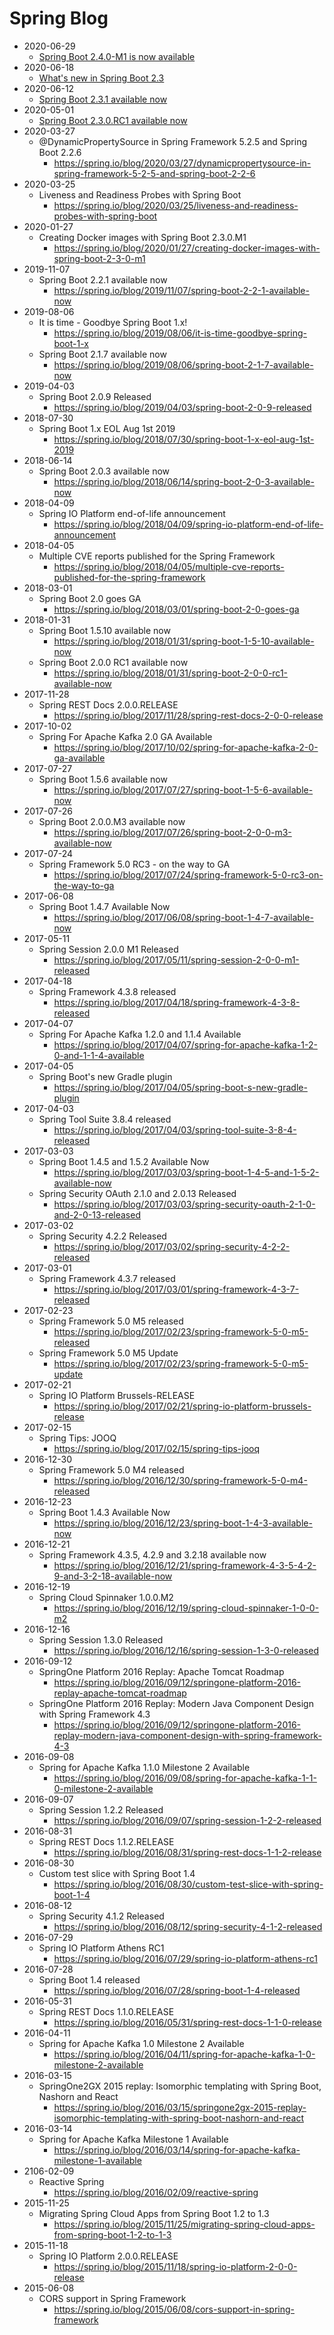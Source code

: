 # Spring Blog
* 2020-06-29
  * [Spring Boot 2.4.0-M1 is now available](https://spring.io/blog/2020/06/29/spring-boot-2-4-0-m1-is-now-available)
* 2020-06-18
  * [What's new in Spring Boot 2.3](https://spring.io/blog/2020/06/18/what-s-new-in-spring-boot-2-3)
* 2020-06-12
  * [Spring Boot 2.3.1 available now](https://spring.io/blog/2020/06/12/spring-boot-2-3-1-available-now)
* 2020-05-01
  * [Spring Boot 2.3.0.RC1 available now](https://spring.io/blog/2020/05/01/spring-boot-2-3-0-rc1-available-now)
* 2020-03-27
  * @DynamicPropertySource in Spring Framework 5.2.5 and Spring Boot 2.2.6
    * https://spring.io/blog/2020/03/27/dynamicpropertysource-in-spring-framework-5-2-5-and-spring-boot-2-2-6
* 2020-03-25
  * Liveness and Readiness Probes with Spring Boot
    * https://spring.io/blog/2020/03/25/liveness-and-readiness-probes-with-spring-boot
* 2020-01-27
  * Creating Docker images with Spring Boot 2.3.0.M1
    * https://spring.io/blog/2020/01/27/creating-docker-images-with-spring-boot-2-3-0-m1
* 2019-11-07
  * Spring Boot 2.2.1 available now
    * https://spring.io/blog/2019/11/07/spring-boot-2-2-1-available-now
* 2019-08-06
  * It is time - Goodbye Spring Boot 1.x!
    * https://spring.io/blog/2019/08/06/it-is-time-goodbye-spring-boot-1-x
  * Spring Boot 2.1.7 available now
    * https://spring.io/blog/2019/08/06/spring-boot-2-1-7-available-now
* 2019-04-03
  * Spring Boot 2.0.9 Released
    * https://spring.io/blog/2019/04/03/spring-boot-2-0-9-released
* 2018-07-30
  * Spring Boot 1.x EOL Aug 1st 2019
    * https://spring.io/blog/2018/07/30/spring-boot-1-x-eol-aug-1st-2019
* 2018-06-14
  * Spring Boot 2.0.3 available now
    * https://spring.io/blog/2018/06/14/spring-boot-2-0-3-available-now
* 2018-04-09
  * Spring IO Platform end-of-life announcement
    * https://spring.io/blog/2018/04/09/spring-io-platform-end-of-life-announcement
* 2018-04-05
  * Multiple CVE reports published for the Spring Framework
    * https://spring.io/blog/2018/04/05/multiple-cve-reports-published-for-the-spring-framework
* 2018-03-01
  * Spring Boot 2.0 goes GA
    * https://spring.io/blog/2018/03/01/spring-boot-2-0-goes-ga
* 2018-01-31
  * Spring Boot 1.5.10 available now
    * https://spring.io/blog/2018/01/31/spring-boot-1-5-10-available-now
  * Spring Boot 2.0.0 RC1 available now
    * https://spring.io/blog/2018/01/31/spring-boot-2-0-0-rc1-available-now
* 2017-11-28
  * Spring REST Docs 2.0.0.RELEASE
    * https://spring.io/blog/2017/11/28/spring-rest-docs-2-0-0-release
* 2017-10-02
  * Spring For Apache Kafka 2.0 GA Available
    * https://spring.io/blog/2017/10/02/spring-for-apache-kafka-2-0-ga-available
* 2017-07-27
  * Spring Boot 1.5.6 available now
    * https://spring.io/blog/2017/07/27/spring-boot-1-5-6-available-now
* 2017-07-26
  * Spring Boot 2.0.0.M3 available now
    * https://spring.io/blog/2017/07/26/spring-boot-2-0-0-m3-available-now
* 2017-07-24
  * Spring Framework 5.0 RC3 - on the way to GA
    * https://spring.io/blog/2017/07/24/spring-framework-5-0-rc3-on-the-way-to-ga
* 2017-06-08
  * Spring Boot 1.4.7 Available Now
    * https://spring.io/blog/2017/06/08/spring-boot-1-4-7-available-now
* 2017-05-11
  * Spring Session 2.0.0 M1 Released
    * https://spring.io/blog/2017/05/11/spring-session-2-0-0-m1-released
* 2017-04-18
  * Spring Framework 4.3.8 released
     * https://spring.io/blog/2017/04/18/spring-framework-4-3-8-released
* 2017-04-07
  * Spring For Apache Kafka 1.2.0 and 1.1.4 Available
     * https://spring.io/blog/2017/04/07/spring-for-apache-kafka-1-2-0-and-1-1-4-available
* 2017-04-05
  * Spring Boot's new Gradle plugin
    * https://spring.io/blog/2017/04/05/spring-boot-s-new-gradle-plugin
* 2017-04-03
  * Spring Tool Suite 3.8.4 released
     * https://spring.io/blog/2017/04/03/spring-tool-suite-3-8-4-released
* 2017-03-03
  * Spring Boot 1.4.5 and 1.5.2 Available Now
    * https://spring.io/blog/2017/03/03/spring-boot-1-4-5-and-1-5-2-available-now
  * Spring Security OAuth 2.1.0 and 2.0.13 Released
    * https://spring.io/blog/2017/03/03/spring-security-oauth-2-1-0-and-2-0-13-released
* 2017-03-02
  * Spring Security 4.2.2 Released
    * https://spring.io/blog/2017/03/02/spring-security-4-2-2-released
* 2017-03-01
  * Spring Framework 4.3.7 released
    * https://spring.io/blog/2017/03/01/spring-framework-4-3-7-released
* 2017-02-23
  * Spring Framework 5.0 M5 released
    * https://spring.io/blog/2017/02/23/spring-framework-5-0-m5-released
  * Spring Framework 5.0 M5 Update
    * https://spring.io/blog/2017/02/23/spring-framework-5-0-m5-update
* 2017-02-21
  * Spring IO Platform Brussels-RELEASE
    * https://spring.io/blog/2017/02/21/spring-io-platform-brussels-release
* 2017-02-15
  * Spring Tips: JOOQ
    * https://spring.io/blog/2017/02/15/spring-tips-jooq
* 2016-12-30
  * Spring Framework 5.0 M4 released
    * https://spring.io/blog/2016/12/30/spring-framework-5-0-m4-released
* 2016-12-23
  * Spring Boot 1.4.3 Available Now
    * https://spring.io/blog/2016/12/23/spring-boot-1-4-3-available-now
* 2016-12-21
  * Spring Framework 4.3.5, 4.2.9 and 3.2.18 available now
    * https://spring.io/blog/2016/12/21/spring-framework-4-3-5-4-2-9-and-3-2-18-available-now
* 2016-12-19
  * Spring Cloud Spinnaker 1.0.0.M2
    * https://spring.io/blog/2016/12/19/spring-cloud-spinnaker-1-0-0-m2
* 2016-12-16
  * Spring Session 1.3.0 Released
    * https://spring.io/blog/2016/12/16/spring-session-1-3-0-released
* 2016-09-12
  * SpringOne Platform 2016 Replay: Apache Tomcat Roadmap
    * https://spring.io/blog/2016/09/12/springone-platform-2016-replay-apache-tomcat-roadmap
  * SpringOne Platform 2016 Replay: Modern Java Component Design with Spring Framework 4.3
    * https://spring.io/blog/2016/09/12/springone-platform-2016-replay-modern-java-component-design-with-spring-framework-4-3
* 2016-09-08
  * Spring for Apache Kafka 1.1.0 Milestone 2 Available
    * https://spring.io/blog/2016/09/08/spring-for-apache-kafka-1-1-0-milestone-2-available
* 2016-09-07
  * Spring Session 1.2.2 Released
    * https://spring.io/blog/2016/09/07/spring-session-1-2-2-released
* 2016-08-31
  * Spring REST Docs 1.1.2.RELEASE
    * https://spring.io/blog/2016/08/31/spring-rest-docs-1-1-2-release
* 2016-08-30
  * Custom test slice with Spring Boot 1.4
    * https://spring.io/blog/2016/08/30/custom-test-slice-with-spring-boot-1-4
* 2016-08-12
  * Spring Security 4.1.2 Released
    * https://spring.io/blog/2016/08/12/spring-security-4-1-2-released
* 2016-07-29
  * Spring IO Platform Athens RC1
    * https://spring.io/blog/2016/07/29/spring-io-platform-athens-rc1
* 2016-07-28
  * Spring Boot 1.4 released
    * https://spring.io/blog/2016/07/28/spring-boot-1-4-released
* 2016-05-31
  * Spring REST Docs 1.1.0.RELEASE
    * https://spring.io/blog/2016/05/31/spring-rest-docs-1-1-0-release
* 2016-04-11
  * Spring for Apache Kafka 1.0 Milestone 2 Available
    * https://spring.io/blog/2016/04/11/spring-for-apache-kafka-1-0-milestone-2-available
* 2016-03-15
  * SpringOne2GX 2015 replay: Isomorphic templating with Spring Boot, Nashorn and React
    * https://spring.io/blog/2016/03/15/springone2gx-2015-replay-isomorphic-templating-with-spring-boot-nashorn-and-react
* 2016-03-14
  * Spring for Apache Kafka Milestone 1 Available
    * https://spring.io/blog/2016/03/14/spring-for-apache-kafka-milestone-1-available
* 2106-02-09
  * Reactive Spring
    * https://spring.io/blog/2016/02/09/reactive-spring
* 2015-11-25
  * Migrating Spring Cloud Apps from Spring Boot 1.2 to 1.3
    * https://spring.io/blog/2015/11/25/migrating-spring-cloud-apps-from-spring-boot-1-2-to-1-3
* 2015-11-18
  * Spring IO Platform 2.0.0.RELEASE
    * https://spring.io/blog/2015/11/18/spring-io-platform-2-0-0-release
* 2015-06-08
  * CORS support in Spring Framework
    * https://spring.io/blog/2015/06/08/cors-support-in-spring-framework
